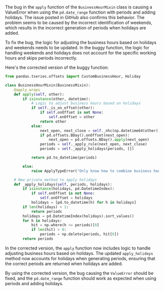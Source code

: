 The bug in the `apply` function of the `BusinessHourMixin` class is causing a ValueError when using the `pd.date_range` function with periods and adding holidays. The issue posted in GitHub also confirms this behavior. The problem seems to be caused by the incorrect identification of weekends, which results in the incorrect generation of periods when holidays are added.

To fix the bug, the logic for adjusting the business hours based on holidays and weekends needs to be updated. In the buggy function, the logic for handling weekends and holidays does not account for the specific working hours and skips periods incorrectly.

Here's the corrected version of the buggy function:

```python
from pandas.tseries.offsets import CustomBusinessHour, Holiday

class BusinessHourMixin(BusinessMixin):
    @apply_wraps
    def apply(self, other):
        if isinstance(other, datetime):
            # Logic to adjust business hours based on holidays
            if self._is_on_offset(other):
                if self.onOffset is not None:
                    self.onOffset = other
                return other
            else:
                next_open, next_close = self._nhc(np.datetime64(other))
                if pd.offsets.BDay().onOffset(next_open):
                    next_open = pd.offsets.BDay().apply(next_open)
                periods = self._apply_rule(next_open, next_close)
                periods = self._apply_holidays(periods, [])

            return pd.to_datetime(periods)

        else:
            raise ApplyTypeError("Only know how to combine business hour with datetime")

    # New private method to apply holidays
    def _apply_holidays(self, periods, holidays):
        if isinstance(holidays, pd.DatetimeIndex):
            if self.onOffset is not None:
                self.onOffset = holidays
            holidays = [pd.to_datetime(h) for h in holidays]
        if len(holidays) < 1:
            return periods
        holidays = pd.DatetimeIndex(holidays).sort_values()
        for h in holidays:
            hit = np.where(h <= periods)[0]
            if len(hit) > 0:
                periods = np.delete(periods, hit[0])
        return periods
```

In the corrected version, the `apply` function now includes logic to handle adjusting business hours based on holidays. The updated `apply_holidays` method now accounts for holidays when generating periods, ensuring that the correct periods are returned when holidays are added.

By using the corrected version, the bug causing the `ValueError` should be fixed, and the `pd.date_range` function should work as expected when using periods and adding holidays.